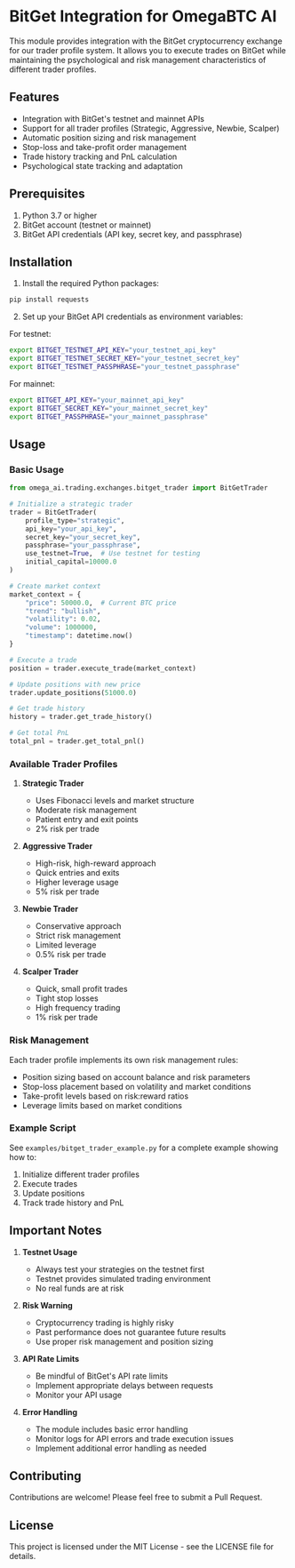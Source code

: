# BitGet Integration for OmegaBTC AI

This module provides integration with the BitGet cryptocurrency exchange for our trader profile system. It allows you to execute trades on BitGet while maintaining the psychological and risk management characteristics of different trader profiles.

## Features

- Integration with BitGet's testnet and mainnet APIs
- Support for all trader profiles (Strategic, Aggressive, Newbie, Scalper)
- Automatic position sizing and risk management
- Stop-loss and take-profit order management
- Trade history tracking and PnL calculation
- Psychological state tracking and adaptation

## Prerequisites

1. Python 3.7 or higher
2. BitGet account (testnet or mainnet)
3. BitGet API credentials (API key, secret key, and passphrase)

## Installation

1. Install the required Python packages:

```bash
pip install requests
```

2. Set up your BitGet API credentials as environment variables:

For testnet:

```bash
export BITGET_TESTNET_API_KEY="your_testnet_api_key"
export BITGET_TESTNET_SECRET_KEY="your_testnet_secret_key"
export BITGET_TESTNET_PASSPHRASE="your_testnet_passphrase"
```

For mainnet:

```bash
export BITGET_API_KEY="your_mainnet_api_key"
export BITGET_SECRET_KEY="your_mainnet_secret_key"
export BITGET_PASSPHRASE="your_mainnet_passphrase"
```

## Usage

### Basic Usage

```python
from omega_ai.trading.exchanges.bitget_trader import BitGetTrader

# Initialize a strategic trader
trader = BitGetTrader(
    profile_type="strategic",
    api_key="your_api_key",
    secret_key="your_secret_key",
    passphrase="your_passphrase",
    use_testnet=True,  # Use testnet for testing
    initial_capital=10000.0
)

# Create market context
market_context = {
    "price": 50000.0,  # Current BTC price
    "trend": "bullish",
    "volatility": 0.02,
    "volume": 1000000,
    "timestamp": datetime.now()
}

# Execute a trade
position = trader.execute_trade(market_context)

# Update positions with new price
trader.update_positions(51000.0)

# Get trade history
history = trader.get_trade_history()

# Get total PnL
total_pnl = trader.get_total_pnl()
```

### Available Trader Profiles

1. **Strategic Trader**
   - Uses Fibonacci levels and market structure
   - Moderate risk management
   - Patient entry and exit points
   - 2% risk per trade

2. **Aggressive Trader**
   - High-risk, high-reward approach
   - Quick entries and exits
   - Higher leverage usage
   - 5% risk per trade

3. **Newbie Trader**
   - Conservative approach
   - Strict risk management
   - Limited leverage
   - 0.5% risk per trade

4. **Scalper Trader**
   - Quick, small profit trades
   - Tight stop losses
   - High frequency trading
   - 1% risk per trade

### Risk Management

Each trader profile implements its own risk management rules:

- Position sizing based on account balance and risk parameters
- Stop-loss placement based on volatility and market conditions
- Take-profit levels based on risk:reward ratios
- Leverage limits based on market conditions

### Example Script

See `examples/bitget_trader_example.py` for a complete example showing how to:

1. Initialize different trader profiles
2. Execute trades
3. Update positions
4. Track trade history and PnL

## Important Notes

1. **Testnet Usage**
   - Always test your strategies on the testnet first
   - Testnet provides simulated trading environment
   - No real funds are at risk

2. **Risk Warning**
   - Cryptocurrency trading is highly risky
   - Past performance does not guarantee future results
   - Use proper risk management and position sizing

3. **API Rate Limits**
   - Be mindful of BitGet's API rate limits
   - Implement appropriate delays between requests
   - Monitor your API usage

4. **Error Handling**
   - The module includes basic error handling
   - Monitor logs for API errors and trade execution issues
   - Implement additional error handling as needed

## Contributing

Contributions are welcome! Please feel free to submit a Pull Request.

## License

This project is licensed under the MIT License - see the LICENSE file for details.
